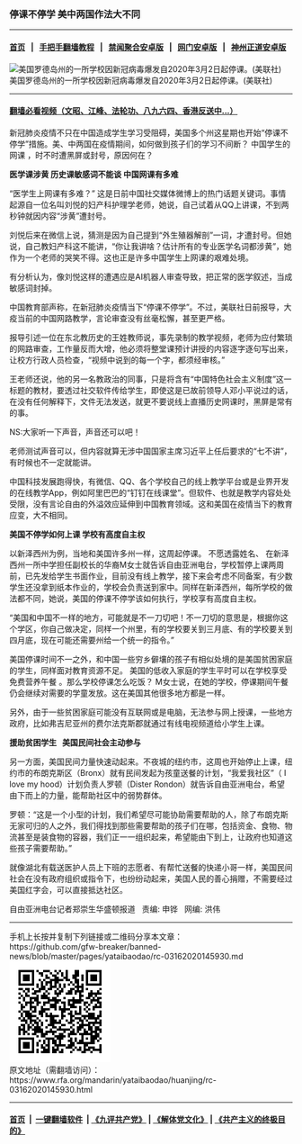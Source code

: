 ### 停课不停学 美中两国作法大不同
------------------------

#### [首页](https://github.com/gfw-breaker/banned-news/blob/master/README.md) &nbsp;&nbsp;|&nbsp;&nbsp; [手把手翻墙教程](https://github.com/gfw-breaker/guides/wiki) &nbsp;&nbsp;|&nbsp;&nbsp; [禁闻聚合安卓版](https://github.com/gfw-breaker/bn-android) &nbsp;&nbsp;|&nbsp;&nbsp; [网门安卓版](https://github.com/oGate2/oGate) &nbsp;&nbsp;|&nbsp;&nbsp; [神州正道安卓版](https://github.com/SzzdOgate/update) 



<div id="headerimg">
 <img alt="美国罗德岛州的一所学校因新冠病毒爆发自2020年3月2日起停课。(美联社)" src="https://www.rfa.org/mandarin/yataibaodao/huanjing/rc-03162020145930.html/PSX_20200316_151303.jpg/@@images/5b419c56-0601-484e-8827-de4ff185ba1b.jpeg" title="美国罗德岛州的一所学校因新冠病毒爆发自2020年3月2日起停课。(美联社)"/>
 <div id="headerimgcontents">
  <div id="headerimgcaption">
   <span>
    美国罗德岛州的一所学校因新冠病毒爆发自2020年3月2日起停课。(美联社)
   </span>
   <!-- zoomattribute -->
  </div>
  <!-- headerimgcaption -->
 </div>
 <!-- headerimagecontents -->
</div>

<hr/>


#### [翻墙必看视频（文昭、江峰、法轮功、八九六四、香港反送中...）](https://github.com/gfw-breaker/banned-news/blob/master/pages/link3.md)

<div id="storytext">
 <div>
  <div class="slot_header">
  </div>
 </div>
 <p dir="ltr">
 </p>
 <p dir="ltr">
  新冠肺炎疫情不只在中国造成学生学习受阻碍，美国多个州这星期也开始“停课不停学”措施。美、中两国在疫情期间，如何做到孩子们的学习不间断？
  <span>
   中国学生的网课
  </span>
  ，时不时遭黑屏或封号，原因何在？
 </p>
 <p dir="ltr">
  <b>
   医学课涉黄 历史课敏感词不能谈 中国网课有多难
  </b>
 </p>
 <p dir="ltr">
  “医学生上网课有多难？” 这是日前中国社交媒体微博上的热门话题关键词。事情起源自一位名叫刘悦的妇产科护理学老师，她说，自己试着从QQ上讲课，不到两秒钟就因内容“涉黄”遭封号。
 </p>
 <p dir="ltr">
  刘悦后来在微信上说，猜测是因为自己提到“外生殖器解剖”一词，才遭封号。但她说，自己教妇产科这不能讲，“你让我讲啥？估计所有的专业医学名词都涉黄”，她作为一个老师的哭笑不得。这也正是许多中国学生上网课的艰难处境。
 </p>
 <p dir="ltr">
  有分析认为，像刘悦这样的遭遇应是AI机器人审查导致，把正常的医学叙述，当成敏感词封掉。
 </p>
 <p dir="ltr">
  中国教育部声称，在新冠肺炎疫情当下“停课不停学”。不过，美联社日前报导，大疫当前的中国网路教学，言论审查没有丝毫松懈，甚至更严格。
 </p>
 <p dir="ltr">
  报导引述一位在东北教历史的王姓教师说，事先录制的教学视频，老师为应付繁琐的网路审查，工作量反而大增，他必须将整堂课预计讲授的内容逐字逐句写出来，让校方行政人员检查，“视频中说到的每一个字，都须经审核。”
 </p>
 <p dir="ltr">
  王老师还说，他的另一名教政治的同事，只是将含有“中国特色社会主义制度”这一标题的教材，要透过社交软件传给学生，即使这是已故前领导人邓小平说过的话，在没有任何解释下，文件无法发送，就更不要说线上直播历史网课时，黑屏是常有的事。
 </p>
 <p dir="ltr">
  NS:大家听一下声音，声音还可以吧！
 </p>
 <p dir="ltr">
  老师测试声音可以，但内容就算无涉中国国家主席习近平上任后要求的“七不讲”，有时候也不一定就能讲。
 </p>
 <p dir="ltr">
  中国科技发展跑得快，有微信、QQ、各个学校自己的线上教学平台或是业界开发的在线教学App，例如阿里巴巴的“钉钉在线课堂”。但软件、也就是教学内容处处受限，没有言论自由的外溢效应延伸到中国教育领域。这和美国在疫情当下的教育应变，大不相同。
 </p>
 <p dir="ltr">
  <b>
   美国不停学如何上课 学校有高度自主权
  </b>
 </p>
 <p dir="ltr">
  以新泽西州为例，当地和美国许多州一样，这周起停课。
  <span>
   不愿透露姓名、
  </span>
  在新泽西州一所中学担任副校长的华裔M女士就告诉自由亚洲电台，学校暂停上课两周前，已先发给学生书面作业，目前没有线上教学，接下来会考虑不同备案，有少数学生还没拿到纸本作业的，学校会负责送到家中。同样在新泽西州，每所学校的做法都不同，她说，美国的停课不停学该如何执行，学校享有高度自主权。
 </p>
 <p dir="ltr">
  “美国和中国不一样的地方，可能就是不一刀切吧！不一刀切的意思是，根据你这个学区，你自己做决定，同样一个州里，有的学校要关到三月底、有的学校要关到四月底，现在可能还需要州给一个统一的指令。”
 </p>
 <p dir="ltr">
  美国停课时间不一之外，和中国一些穷乡僻壤的孩子有相似处境的是美国贫困家庭的学生，同样面对教育资源不足。
  <span>
   美国的低收入家庭的学生平时可以在学校享受免费营养午餐
  </span>
  。那么学校停课怎么吃饭？ M女士说，在她的学校，停课期间午餐仍会继续对需要的学童发放。这在美国其他很多地方都是一样。
 </p>
 <p dir="ltr">
  <span>
   另外，由于一些贫困家庭可能没有互联网或是电脑，无法参与网上授课，一些地方政府，比如弗吉尼亚州的费尔法克斯郡就通过有线电视频道给小学生上课。
  </span>
 </p>
 <p dir="ltr">
  <b>
   援助贫困学生   美国民间社会主动参与
  </b>
 </p>
 <p dir="ltr">
  另一方面，美国民间力量快速动起来。不夜城的纽约市，这周也开始停止上课，纽约市的布朗克斯区（Bronx）就有民间发起为孩童送餐的计划，“我爱我社区”（ I love my hood）计划负责人罗顿（Dister Rondon）就告诉自由亚洲电台，希望由下而上的力量，能帮助社区中的弱势群体。
 </p>
 <p dir="ltr">
  罗顿：“这是一个小型的计划，我们希望尽可能协助需要帮助的人，除了布朗克斯无家可归的人之外，我们得找到那些需要帮助的孩子们在哪，包括资金、食物、物流甚至是装食物的容器，我们正一一组织起来，希望能由下到上，让政府也知道这些孩子需要帮助。”
 </p>
 <p dir="ltr">
  就像湖北有载送医护人员上下班的志愿者、有帮忙送餐的快递小哥一样，美国民间社会在没有政府组织或指令下，也纷纷动起来，美国人民的善心捐赠，不需要经过美国红字会，可以直接抵达社区。
 </p>
 <p dir="ltr">
  自由亚洲电台记者郑崇生华盛顿报道   责编: 申铧   网编: 洪伟
 </p>
</div>

<hr/>
手机上长按并复制下列链接或二维码分享本文章：<br/>
https://github.com/gfw-breaker/banned-news/blob/master/pages/yataibaodao/rc-03162020145930.md <br/>
<a href='https://github.com/gfw-breaker/banned-news/blob/master/pages/yataibaodao/rc-03162020145930.md'><img src='https://github.com/gfw-breaker/banned-news/blob/master/pages/yataibaodao/rc-03162020145930.md.png'/></a> <br/>
原文地址（需翻墙访问）：https://www.rfa.org/mandarin/yataibaodao/huanjing/rc-03162020145930.html


------------------------
#### [首页](https://github.com/gfw-breaker/banned-news/blob/master/README.md) &nbsp;|&nbsp; [一键翻墙软件](https://github.com/gfw-breaker/nogfw/blob/master/README.md) &nbsp;| [《九评共产党》](https://github.com/gfw-breaker/9ping.md/blob/master/README.md#九评之一评共产党是什么) | [《解体党文化》](https://github.com/gfw-breaker/jtdwh.md/blob/master/README.md) | [《共产主义的终极目的》](https://github.com/gfw-breaker/gczydzjmd.md/blob/master/README.md)


<img src='http://gfw-breaker.win/banned-news/pages/yataibaodao/rc-03162020145930.md' width='0px' height='0px'/>